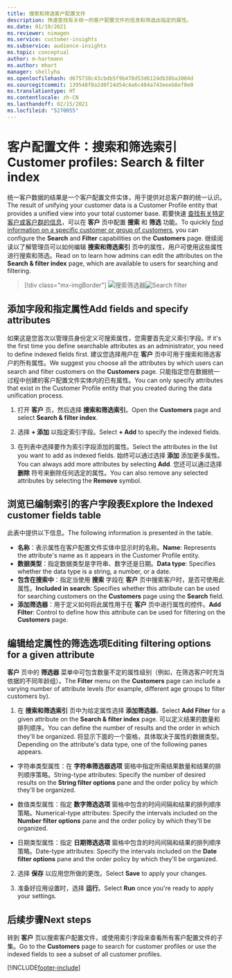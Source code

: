```yaml
---
title: 搜索和筛选客户配置文件
description: 快速查找有关统一的客户配置文件的信息和筛选出指定的属性。
ms.date: 01/19/2021
ms.reviewer: nimagen
ms.service: customer-insights
ms.subservice: audience-insights
ms.topic: conceptual
author: m-hartmann
ms.author: mhart
manager: shellyha
ms.openlocfilehash: d675738c43cbdb5f9b478d53d6124db38ba3004d
ms.sourcegitcommit: 139548f8a2d0f24d54c4a6c404a743eeeb8ef8e0
ms.translationtype: HT
ms.contentlocale: zh-CN
ms.lasthandoff: 02/15/2021
ms.locfileid: "5270055"
---
```

# <a name="customer-profiles-search--filter-index"></a><span data-ttu-id="958bc-103">客户配置文件：搜索和筛选索引</span><span class="sxs-lookup"><span data-stu-id="958bc-103">Customer profiles: Search & filter index</span></span>

<span data-ttu-id="958bc-104">统一客户数据的结果是一个客户配置文件实体，用于提供对总客户群的统一认识。</span><span class="sxs-lookup"><span data-stu-id="958bc-104">The result of unifying your customer data is a Customer Profile entity that provides a unified view into your total customer base.</span></span> <span data-ttu-id="958bc-105">若要快速 [查找有关特定客户或客户群的信息](customer-profiles.md)，可以在 **客户** 页中配置 **搜索** 和 **筛选** 功能。</span><span class="sxs-lookup"><span data-stu-id="958bc-105">To quickly [find information on a specific customer or group of customers](customer-profiles.md), you can configure the **Search** and **Filter** capabilities on the **Customers** page.</span></span> <span data-ttu-id="958bc-106">继续阅读以了解管理员可以如何编辑 **搜索和筛选索引** 页中的属性，用户可使用这些属性进行搜索和筛选。</span><span class="sxs-lookup"><span data-stu-id="958bc-106">Read on to learn how admins can edit the attributes on the **Search & filter index** page, which are available to users for searching and filtering.</span></span>

> [!div class="mx-imgBorder"]
> <span data-ttu-id="958bc-107">![搜索筛选器](media/search-filter.png "搜索筛选器")</span><span class="sxs-lookup"><span data-stu-id="958bc-107">![Search filter](media/search-filter.png "Search filter")</span></span>

## <a name="add-fields-and-specify-attributes"></a><span data-ttu-id="958bc-108">添加字段和指定属性</span><span class="sxs-lookup"><span data-stu-id="958bc-108">Add fields and specify attributes</span></span>

<span data-ttu-id="958bc-109">如果这是您首次以管理员身份定义可搜索属性，您需要首先定义索引字段。</span><span class="sxs-lookup"><span data-stu-id="958bc-109">If it's the first time you define searchable attributes as an administrator, you need to define indexed fields first.</span></span> <span data-ttu-id="958bc-110">建议您选择用户在 **客户** 页中可用于搜索和筛选客户的所有属性。</span><span class="sxs-lookup"><span data-stu-id="958bc-110">We suggest you choose all the attributes by which users can search and filter customers on the **Customers** page.</span></span> <span data-ttu-id="958bc-111">只能指定您在数据统一过程中创建的客户配置文件实体内的已有属性。</span><span class="sxs-lookup"><span data-stu-id="958bc-111">You can only specify attributes that exist in the Customer Profile entity that you created during the data unification process.</span></span>

1. <span data-ttu-id="958bc-112">打开 **客户** 页，然后选择 **搜索和筛选索引**。</span><span class="sxs-lookup"><span data-stu-id="958bc-112">Open the **Customers** page and select **Search & filter index**.</span></span>

2. <span data-ttu-id="958bc-113">选择 **+ 添加** 以指定索引字段。</span><span class="sxs-lookup"><span data-stu-id="958bc-113">Select **+ Add** to specify the indexed fields.</span></span>

3. <span data-ttu-id="958bc-114">在列表中选择要作为索引字段添加的属性。</span><span class="sxs-lookup"><span data-stu-id="958bc-114">Select the attributes in the list you want to add as indexed fields.</span></span> <span data-ttu-id="958bc-115">始终可以通过选择 **添加** 添加更多属性。</span><span class="sxs-lookup"><span data-stu-id="958bc-115">You can always add more attributes by selecting **Add**.</span></span> <span data-ttu-id="958bc-116">您还可以通过选择 **删除** 符号来删除任何选定的属性。</span><span class="sxs-lookup"><span data-stu-id="958bc-116">You can also remove any selected attributes by selecting the **Remove** symbol.</span></span>

## <a name="explore-the-indexed-customer-fields-table"></a><span data-ttu-id="958bc-117">浏览已编制索引的客户字段表</span><span class="sxs-lookup"><span data-stu-id="958bc-117">Explore the Indexed customer fields table</span></span>

<span data-ttu-id="958bc-118">此表中提供以下信息。</span><span class="sxs-lookup"><span data-stu-id="958bc-118">The following information is presented in the table.</span></span>

- <span data-ttu-id="958bc-119">**名称**：表示属性在客户配置文件实体中显示时的名称。</span><span class="sxs-lookup"><span data-stu-id="958bc-119">**Name**: Represents the attribute's name as it appears in the Customer Profile entity.</span></span>
- <span data-ttu-id="958bc-120">**数据类型**：指定数据类型是字符串、数字还是日期。</span><span class="sxs-lookup"><span data-stu-id="958bc-120">**Data type**: Specifies whether the data type is a string, a number, or a date.</span></span>
- <span data-ttu-id="958bc-121">**包含在搜索中**：指定当使用 **搜索** 字段在 **客户** 页中搜索客户时，是否可使用此属性。</span><span class="sxs-lookup"><span data-stu-id="958bc-121">**Included in search**: Specifies whether this attribute can be used for searching customers on the **Customers** page using the **Search** field.</span></span>
- <span data-ttu-id="958bc-122">**添加筛选器**：用于定义如何将此属性用于在 **客户** 页中进行属性的控件。</span><span class="sxs-lookup"><span data-stu-id="958bc-122">**Add Filter**: Control to define how this attribute can be used for filtering on the **Customers** page.</span></span>

## <a name="editing-filtering-options-for-a-given-attribute"></a><span data-ttu-id="958bc-123">编辑给定属性的筛选选项</span><span class="sxs-lookup"><span data-stu-id="958bc-123">Editing filtering options for a given attribute</span></span>

<span data-ttu-id="958bc-124">**客户** 页中的 **筛选器** 菜单中可包含数量不定的属性级别（例如，在筛选客户时充当依据的不同年龄组）。</span><span class="sxs-lookup"><span data-stu-id="958bc-124">The **Filter** menu on the **Customers** page can include a varying number of attribute levels (for example, different age groups to filter customers by).</span></span>

1. <span data-ttu-id="958bc-125">在 **搜索和筛选索引** 页中为给定属性选择 **添加筛选器**。</span><span class="sxs-lookup"><span data-stu-id="958bc-125">Select **Add Filter** for a given attribute on the **Search & filter index** page.</span></span> <span data-ttu-id="958bc-126">可以定义结果的数量和排列顺序。</span><span class="sxs-lookup"><span data-stu-id="958bc-126">You can define the number of results and the order in which they'll be organized.</span></span> <span data-ttu-id="958bc-127">将显示下面的一个窗格，具体取决于属性的数据类型。</span><span class="sxs-lookup"><span data-stu-id="958bc-127">Depending on the attribute's data type, one of the following panes appears.</span></span>

- <span data-ttu-id="958bc-128">字符串类型属性：在 **字符串筛选器选项** 窗格中指定所需结果数量和结果的排列顺序策略。</span><span class="sxs-lookup"><span data-stu-id="958bc-128">String-type attributes: Specify the number of desired results on the **String filter options** pane and the order policy by which they'll be organized.</span></span>

- <span data-ttu-id="958bc-129">数值类型属性：指定 **数字筛选选项** 窗格中包含的时间间隔和结果的排列顺序策略。</span><span class="sxs-lookup"><span data-stu-id="958bc-129">Numerical-type attributes: Specify the intervals included on the **Number filter options** pane and the order policy by which they'll be organized.</span></span>

- <span data-ttu-id="958bc-130">日期类型属性：指定 **日期筛选选项** 窗格中包含的时间间隔和结果的排列顺序策略。</span><span class="sxs-lookup"><span data-stu-id="958bc-130">Date-type attributes:  Specify the intervals included on the **Date filter options** pane and the order policy by which they'll be organized.</span></span>

2. <span data-ttu-id="958bc-131">选择 **保存** 以应用您所做的更改。</span><span class="sxs-lookup"><span data-stu-id="958bc-131">Select **Save** to apply your changes.</span></span>

3. <span data-ttu-id="958bc-132">准备好应用设置时，选择 **运行**。</span><span class="sxs-lookup"><span data-stu-id="958bc-132">Select **Run** once you're ready to apply your settings.</span></span>

## <a name="next-steps"></a><span data-ttu-id="958bc-133">后续步骤</span><span class="sxs-lookup"><span data-stu-id="958bc-133">Next steps</span></span>

<span data-ttu-id="958bc-134">转到 **客户** 页以搜索客户配置文件，或使用索引字段来查看所有客户配置文件的子集。</span><span class="sxs-lookup"><span data-stu-id="958bc-134">Go to the **Customers** page to search for customer profiles or use the indexed fields to see a subset of all customer profiles.</span></span>


[!INCLUDE[footer-include](../includes/footer-banner.md)]